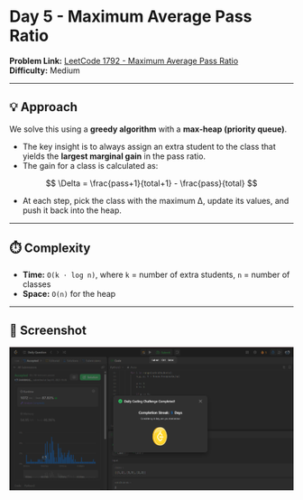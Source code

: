 # Day 5 - Maximum Average Pass Ratio

**Problem Link:** [LeetCode 1792 - Maximum Average Pass Ratio](https://leetcode.com/problems/maximum-average-pass-ratio/)  
**Difficulty:** Medium

---

## 💡 Approach
We solve this using a **greedy algorithm** with a **max-heap (priority queue)**.

- The key insight is to always assign an extra student to the class that yields the **largest marginal gain** in the pass ratio.
- The gain for a class is calculated as:

$$
\Delta = \frac{pass+1}{total+1} - \frac{pass}{total}
$$


- At each step, pick the class with the maximum Δ, update its values, and push it back into the heap.

---

## ⏱️ Complexity
- **Time:** `O(k ⋅ log n)`, where `k` = number of extra students, `n` = number of classes  
- **Space:** `O(n)` for the heap

---

## 📸 Screenshot
![Solution Screenshot](screenshot.png)
